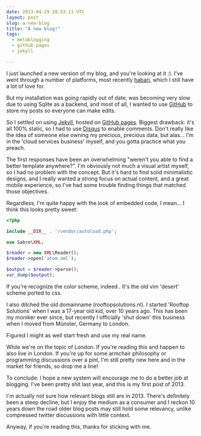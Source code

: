 ```yaml
---
date: 2013-04-29 20:53:11 UTC
layout: post
slug: a-new-blog
title: "A new blog!"
tags:
  - metablogging
  - github pages
  - jekyll

---
```


I just launched a new version of my blog, and you're looking at it :). I've
went through a number of platforms, most recently [habari][1], which I still
have a lot of love for.

But my installation was going rapidly out of date, was becoming very slow due
to using Sqlite as a backend, and most of all, I wanted to use [GitHub][2] to
store my posts so everyone can make edits.

So I settled on using [Jekyll][3], hosted on [GitHub pages][4]. Biggest
drawback: it's all 100% static, so I had to use [Disqus][5] to enable comments.
Don't really like the idea of someone else owning my precious, precious data,
but alas… I'm in the 'cloud services business' myself, and you gotta practice
what you preach.

The first responses have been an overwhelming "weren't you able to find a
better template anywhere?". I'm obviously not much a visual artist myself, so
I had no problem with the concept. But it's hard to find solid minimalistic
designs, and I really wanted a strong focus on actual content, and a great
mobile experience, so I've had some trouble finding things that matched those
objectives.

Regardless, I'm quite happy with the look of embedded code, I mean… I think
this looks pretty sweet:

```php
<?php

include __DIR__ . '/vendor/autoload.php';

use Sabre\XML;

$reader = new XML\Reader();
$reader->open('atom.xml');

$output = $reader->parse();
var_dump($output);
```

If you're recognize the color scheme, indeed.. It's the old vim 'desert'
scheme ported to css.

I also ditched the old domainname (rooftopsolutions.nl). I started
'Rooftop Solutions' when I was a 17-year old kid, over 10 years ago. This has
been my moniker ever since, but recently I officially 'shut down' this
business when I moved from Münster, Germany to London.

Figured I might as well start fresh and use my real name.

While we're on the topic of London. If you're reading this and happen to also
live in London. If you're up for some armchair philosophy or programming
discussions over a pint, I'm still pretty new here and in the market for
friends, so drop me a line!

To conclude: I hope a new system will encourage me to do a better job at
blogging. I've been pretty shit last year, and this is my first post of 2013.

I'm actually not sure how relevant blogs still are in 2013. There's definitely
been a steep decline, but I enjoy the medium as a consumer and I reckon 10
years down the road older blog posts may still hold some relevancy, unlike
compressed twitter discussions with little context.

Anyway, if you're reading this, thanks for sticking with me.

[1]: http://habarsproject.org/en/
[2]: https://github.com/evert/evert.github.com/tree/master/_posts
[3]: http://jekyllrb.com/
[4]: http://pages.github.com/
[5]: http://disqus.com/
